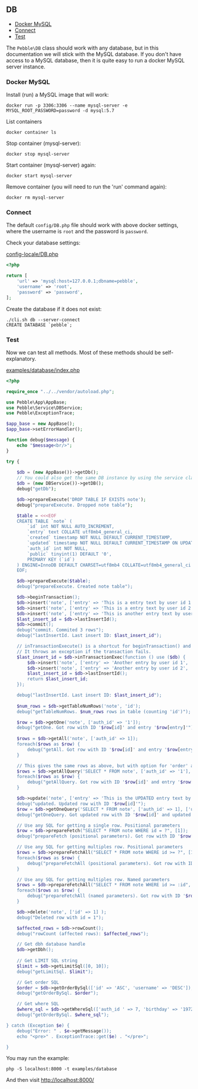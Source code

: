 ## DB

* [Docker MySQL](#docker-mysql)
* [Connect](#connect)
* [Test](#test)


The `Pebble\DB` class should work with any database, but in this documentation 
we will stick with the MySQL database. If you don't have access to a MySQL database, 
then it is quite easy to run a docker MySQL server instance. 

### Docker MySQL

Install (run) a MySQL image that will work:

    docker run -p 3306:3306 --name mysql-server -e MYSQL_ROOT_PASSWORD=password -d mysql:5.7

List containers 

    docker container ls

Stop container (mysql-server):

    docker stop mysql-server

Start container (mysql-server) again:

    docker start mysql-server

Remove container (you will need to run the 'run' command again):

    docker rm mysql-server

### Connect

The default `config/DB.php` file should work with above docker settings, where 
the username is `root` and the password is `password`.

Check your database settings: 

[config-locale/DB.php](config-locale/DB.php)

~~~php
<?php

return [
	'url' => 'mysql:host=127.0.0.1;dbname=pebble',
	'username' => 'root',
	'password' => 'password',
];

~~~

Create the database if it does not exist:  

    ./cli.sh db --server-connect
    CREATE DATABASE `pebble`;

### Test

Now we can test all methods. Most of these methods should be self-explanatory. 

[examples/database/index.php](examples/database/index.php)

~~~php
<?php

require_once "../../vendor/autoload.php";

use Pebble\App\AppBase;
use Pebble\Service\DBService;
use Pebble\ExceptionTrace;

$app_base = new AppBase();
$app_base->setErrorHandler();

function debug($message) {
    echo "$message<br/>";
}

try {
    
    $db = (new AppBase())->getDb();
    // You could also get the same DB instance by using the service class
    $db = (new DBService())->getDB();
    debug("getDb");

    $db->prepareExecute('DROP TABLE IF EXISTS note');
    debug("prepareExecute. Dropped note table");

    $table = <<<EOF
    CREATE TABLE `note` (
        `id` int NOT NULL AUTO_INCREMENT,
        `entry` text COLLATE utf8mb4_general_ci,
        `created` timestamp NOT NULL DEFAULT CURRENT_TIMESTAMP,
        `updated` timestamp NOT NULL DEFAULT CURRENT_TIMESTAMP ON UPDATE CURRENT_TIMESTAMP,
        `auth_id` int NOT NULL,
        `public` tinyint(1) DEFAULT '0',
        PRIMARY KEY (`id`)
    ) ENGINE=InnoDB DEFAULT CHARSET=utf8mb4 COLLATE=utf8mb4_general_ci
    EOF;  

    $db->prepareExecute($table);
    debug("prepareExecute. Created note table");

    $db->beginTransaction();
    $db->insert('note', ['entry' => 'This is a entry text by user id 1', 'auth_id' => 1]);
    $db->insert('note', ['entry' => 'This is a entry text by user id 2', 'auth_id' => 2]);
    $db->insert('note', ['entry' => 'This is another entry text by user id 1', 'auth_id' => 1]);
    $last_insert_id = $db->lastInsertId();
    $db->commit();
    debug("commit. Commited 3 rows");
    debug("lastInsertId. Last insert ID: $last_insert_id");

    // inTransactionExecute() is a shortcut for beginTransaction() and prepareExecute() and commit()
    // It throws an exception if the transaction fails.
    $last_insert_id = $db->inTransactionExec(function () use ($db) {
        $db->insert('note', ['entry' => 'Another entry by user id 1', 'auth_id' => 1]);
        $db->insert('note', ['entry' => 'Another entry by user id 2', 'auth_id' => 2]);
        $last_insert_id = $db->lastInsertId();
        return $last_insert_id;
    });

    debug("lastInsertId. Last insert ID: $last_insert_id");
    
    $num_rows = $db->getTableNumRows('note', 'id');
    debug("getTableNumRows. $num_rows rows in table (counting 'id')");

    $row = $db->getOne('note', ['auth_id' => '1']);
    debug("getOne. Got row with ID '$row[id]' and entry '$row[entry]'");
    
    $rows = $db->getAll('note', ['auth_id' => 1]);
    foreach($rows as $row) {
        debug("getAll. Got row with ID '$row[id]' and entry '$row[entry]'");
    }

    // This gives the same rows as above, but with option for 'order' and 'limit'
    $rows = $db->getAllQuery('SELECT * FROM note', ['auth_id' => '1'], ['id' => 'ASC'], [0, 10]);
    foreach($rows as $row) {
        debug("getAllQuery. Got row with ID '$row[id]' and entry '$row[entry]'");
    }

    $db->update('note', ['entry' => 'This is the UPDATED entry text by user id 1'], ['id' => 1]);
    debug("updated. Updated row with ID '$row[id]'");
    $row = $db->getOneQuery('SELECT * FROM note', ['auth_id' => 1], ['updated' => 'DESC']);
    debug("getOneQuery. Got updated row with ID '$row[id]' and updated entry '$row[entry]'");

    // Use any SQL for getting a single row. Positional parameters
    $row = $db->prepareFetch("SELECT * FROM note WHERE id = ?", [1]);
    debug("prepareFetch (positional parameters). Got row with ID '$row[id]' and entry '$row[entry]'");

    // Use any SQL for getting multiples row. Positional parameters
    $rows = $db->prepareFetchAll("SELECT * FROM note WHERE id >= ?", [1]);
    foreach($rows as $row) {
        debug("prepareFetchAll (positional parameters). Got row with ID '$row[id]' and entry '$row[entry]'");
    }

    // Use any SQL for getting multiples row. Named parameters
    $rows = $db->prepareFetchAll("SELECT * FROM note WHERE id >= :id", ['id' => 1]);
    foreach($rows as $row) {
        debug("prepareFetchAll (named parameters). Got row with ID '$row[id]' and entry '$row[entry]'");
    }

    $db->delete('note', ['id' => 1] );
    debug("Deleted row with id = 1");

    $affected_rows = $db->rowCount();
    debug("rowCount (affected rows): $affected_rows");

    // Get dbh database handle
    $db->getDbh();
    
    // Get LIMIT SQL string
    $limit = $db->getLimitSql([0, 10]);
    debug("getLimitSql. $limit");

    // Get order SQL
    $order = $db->getOrderBySql(['id' => 'ASC', 'username' => 'DESC']);
    debug("getOrderBySql. $order");

    // Get where SQL
    $where_sql = $db->getWhereSql(['auth_id ' => 7, 'birthday' => '1972-02-25']);
    debug("getOrderBySql. $where_sql");

} catch (Exception $e) {
    debug("Error: " . $e->getMessage());
    echo "<pre>" . ExceptionTrace::get($e) . "</pre>";

}


~~~

You may run the example:

    php -S localhost:8000 -t examples/database

And then visit [http://localhost:8000/](http://localhost:8000/)
